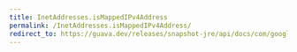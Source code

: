 ```yaml
---
title: InetAddresses.isMappedIPv4Address
permalink: /InetAddresses.isMappedIPv4Address/
redirect_to: https://guava.dev/releases/snapshot-jre/api/docs/com/google/common/net/InetAddresses.html#isMappedIPv4Address-java.lang.String-
---
```

